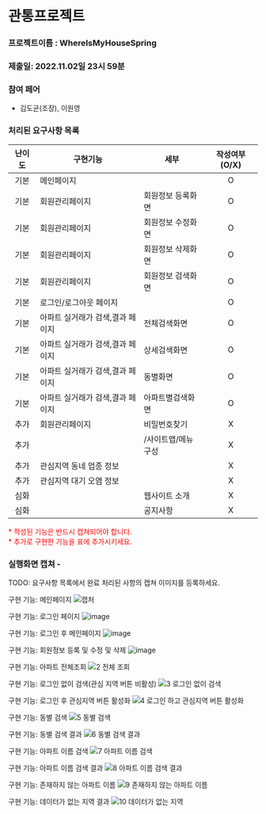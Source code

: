 # 관통프로젝트
### 프로젝트이름 : WhereIsMyHouseSpring
### 제출일: 2022.11.02일 23시 59분

### 참여 페어
- 김도균(조장), 이원영

### 처리된 요구사항 목록
  
|난이도|구현기능|세부|작성여부(O/X)|
|:---:|---|---|:---:|
|기본|메인페이지||O|
|기본|회원관리페이지|회원정보 등록화면|O|
|기본|회원관리페이지|회원정보 수정화면|O|
|기본|회원관리페이지|회원정보 삭제화면|O|
|기본|회원관리페이지|회원정보 검색화면|O|
|기본|로그인/로그아웃 페이지||O|
|기본|아파트 실거래가 검색,결과 페이지|전체검색화면|O|
|기본|아파트 실거래가 검색,결과 페이지|상세검색화면|O|
|기본|아파트 실거래가 검색,결과 페이지|동별화면|O|
|기본|아파트 실거래가 검색,결과 페이지|아파트별검색화면|O|
|추가|회원관리페이지|비밀번호찾기|X|
|추가||/사이트맵/메뉴구성|X|
|추가|관심지역 동네 업종 정보||X|
|추가|관심지역 대기 오염 정보||X|
|심화||웹사이트 소개|X|
|심화||공지사항|X|


<span style="color:red">
* 작성된 기능은 반드시 캡쳐되어야 합니다.<br>
* 추가로 구현한 기능을 표에 추가시키세요.
</span>

### 실행화면 캡쳐 - 
TODO: 요구사항 목록에서 완료 처리된 사항의 캡쳐 이미지를 등록하세요.

구현 기능: 메인페이지
![캡처](https://user-images.githubusercontent.com/72545216/199428096-4770cc6f-6d80-4eb6-9fe8-68b5b94193a1.PNG)

구현 기능: 로그인 페이지
![image](https://user-images.githubusercontent.com/72545216/199428301-1d4845ae-9634-4430-9d05-de2d6ce017e9.png)

구현 기능: 로그인 후 메인페이지
![image](https://user-images.githubusercontent.com/72545216/199428635-8da75bca-6a14-4510-9945-510422197f76.png)

구현 기능: 회원정보 등록 및 수정 및 삭제
![image](https://user-images.githubusercontent.com/72545216/199428513-03196ba8-4b6f-46e4-bd1e-09ef8ca7656f.png)

구현 기능: 아파트 전체조회
![2 전체 조회](https://user-images.githubusercontent.com/72545216/199433352-6a6de8d1-ca1d-472f-b416-973745262715.png)

구현 기능: 로그인 없이 검색(관심 지역 버튼 비활성)
![3 로그인 없이 검색](https://user-images.githubusercontent.com/72545216/199433456-c47189b7-4730-4711-9f9e-69049c85c3e2.png)

구현 기능: 로그인 후 관심지역 버튼 활성화
![4 로그인 하고 관심지역 버튼 활성화](https://user-images.githubusercontent.com/72545216/199433566-7e25d5ad-5601-4afb-bdcc-abe5139758c8.png)

구현 기능: 동별 검색
![5 동별 검색](https://user-images.githubusercontent.com/72545216/199433636-c652947b-43b1-48ae-9dc1-f3375941456a.png)

구현 기능: 동별 검색 결과
![6 동별 검색 결과](https://user-images.githubusercontent.com/72545216/199433720-8c895fc6-0508-41de-a4d2-523785aa42b6.png)

구현 기능: 아파트 이름 검색
![7 아파트 이름 검색](https://user-images.githubusercontent.com/72545216/199433804-b08b72af-a5b1-456e-a69f-852a2b04f8aa.png)

구현 기능: 아파트 이름 검색 결과
![8 아파트 이름 검색 결과](https://user-images.githubusercontent.com/72545216/199433879-a6defb6a-f60a-4a5e-8fb6-dfa34265a21f.png)

구현 기능: 존재하지 않는 아파트 이름
![9 존재하지 않는 아파트 이름](https://user-images.githubusercontent.com/72545216/199433957-09604f6d-c293-4df5-871d-e0c4180abd40.png)

구현 기능: 데이터가 없는 지역 결과
![10 데이터가 없는 지역](https://user-images.githubusercontent.com/72545216/199434046-2d64a524-8d5a-4229-b38d-010673521ab6.png)
